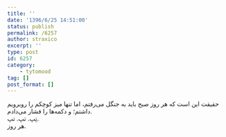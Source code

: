```yaml
---
title: ''
date: '1396/6/25 14:51:00'
status: publish
permalink: /6257
author: straxico
excerpt: ''
type: post
id: 6257
category:
    - tytomood
tag: []
post_format: []
---
```

‏حقیقت این است که هر روز صبح باید به جنگل می‌رفتم، اما تنها میز کوچکم را روبرویم داشتم؛ و دکمه‌ها را فشار می‌دادم.  
تِپ. تپ. تپ.  
 هر روز.
